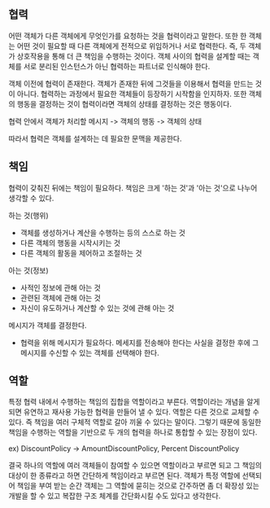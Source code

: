 ## 협력

어떤 객체가 다른 객체에게 무엇인가를 요청하는 것을 협력이라고 말한다. 또한 한 객체는 어떤 것이 필요할 때 다른 객체에게 전적으로 위임하거나 서로 협력한다. 즉, 두 객체가 상호작용을 통해 더 큰 책임을 수행하는 것이다. 객체 사이의 협력을 설계할 때는 객체를 서로 분리된 인스턴스가 아닌 협력하는 파트너로 인식해야 한다.

객체 이전에 협력이 존재한다. 객체가 존재한 뒤에 그것들을 이용해서 협력을 만드는 것이 아니다. 협력하는 과정에서 필요한 객체들이 등장하기 시작함을 인지하자. 또한 객체의 행동을 결정하는 것이 협력이라면 객체의 상태를 결정하는 것은 행동이다.

협력 안에서 객체가 처리할 메시지 -> 객체의 행동 -> 객체의 상태

따라서 협력은 객체를 설계하는 데 필요한 문맥을 제공한다.


## 책임

협력이 갖춰진 뒤에는 책임이 필요하다. 책임은 크게 '하는 것'과 '아는 것'으로 나누어 생각할 수 있다. 

하는 것(행위)
- 객체를 생성하거나 계산을 수행하는 등의 스스로 하는 것
- 다른 객체의 행동을 시작시키는 것
- 다른 객체의 활동을 제어하고 조절하는 것

아는 것(정보)
- 사적인 정보에 관해 아는 것
- 관련된 객체에 관해 아는 것
- 자신이 유도하거나 계산할 수 있는 것에 관해 아는 것

메시지가 객체를 결정한다. 
- 협력을 위해 메시지가 필요하다. 메세지를 전송해야 한다는 사실을 결정한 후에 그 메시지를 수신할 수 있는 객체를 선택해야 한다.

## 역할

특정 협력 내에서 수행하는 책임의 집합을 역할이라고 부른다. 역할이라는 개념을 알게되면 유연하고 재사용 가능한 협력을 만들어 낼 수 있다. 역할은 다른 것으로 교체할 수 있다. 즉 책임을 여러 구체적 역할로 갈아 끼울 수 있다는 말이다. 그렇기 때문에 동일한 책임을 수행하는 역할을 기반으로 두 개의 협력을 하나로 통합할 수 있는 장점이 있다.

ex) DiscountPolicy -> AmountDiscountPolicy, Percent DiscountPolicy

결국 하나의 역할에 여러 객체들이 참여할 수 있으면 역할이라고 부르면 되고 그 책임의 대상이 한 종류라고 하면 간단하게 책임이라고 부르면 된다. 객체가 특정 역할에 선택되어 책임을 부여 받는 순간 객체는 그 역할에 묻히는 것으로 간주하면 좀 더 확장성 있는 개발을 할 수 있고 복잡한 구조 체계를 간단화시킬 수도 있다고 생각한다.
